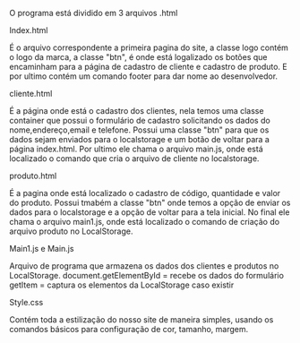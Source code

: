 O programa está dividido em 3 arquivos .html

Index.html

É o arquivo correspondente a primeira pagina do site, a classe logo contém o logo da marca, a classe "btn", é onde está logalizado os botões que encaminham para a página de cadastro de cliente e cadastro de produto. E por ultimo contém um comando footer para dar nome ao desenvolvedor.

cliente.html

É a página onde está o cadastro dos clientes, nela temos uma classe container que possui o formulário de cadastro solicitando os dados do nome,endereço,email e telefone. Possui uma classe "btn" para que os dados sejam enviados para o localstorage e um botão de voltar para a página index.html.
Por ultimo ele chama o arquivo main.js, onde está localizado o comando que cria o arquivo de cliente no localstorage.

produto.html

É a pagina onde está localizado o cadastro de código, quantidade e valor do produto. Possui tmabém a classe "btn" onde temos a opção de enviar os dados para o localstorage e a opção de voltar para a tela inicial. No final ele chama o arquivo main1.js, onde está localizado o comando de criação do arquivo produto no LocalStorage.

Main1.js e Main.js

Arquivo de programa que armazena os dados dos clientes e produtos no LocalStorage.
document.getElementById = recebe os dados do formulário
getItem = captura os elementos da LocalStorage caso existir

Style.css

Contém toda a estilização do nosso site de maneira simples, usando os comandos básicos para configuração de cor, tamanho, margem.